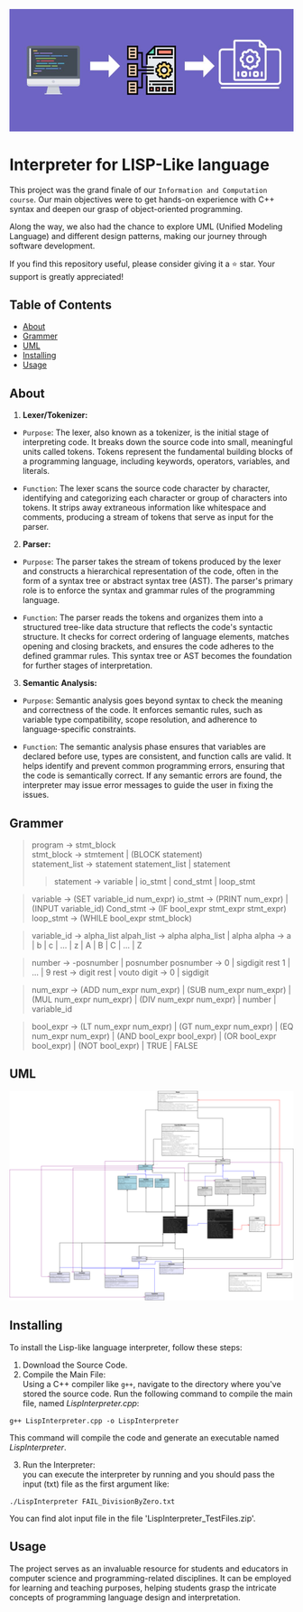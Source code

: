 ﻿![Interpreter](pic.jpg)
# Interpreter for LISP-Like language 
This project was the grand finale of our `Information and Computation course`. Our main objectives were to get hands-on experience with C++ syntax and deepen our grasp of object-oriented programming.  

Along the way, we also had the chance to explore UML (Unified Modeling Language) and different design patterns, making our journey through software development.  

If you find this repository useful, please consider giving it a ⭐ star. Your support is greatly appreciated!
## Table of Contents

- [About](#about)
- [Grammer](#grammer)
- [UML](#uml)
- [Installing](#installing)
- [Usage](#usage)

## About
1.  __Lexer/Tokenizer:__
- `Purpose`: The lexer, also known as a tokenizer, is the initial stage of interpreting code. It breaks down the source code into small, meaningful units called tokens. Tokens represent the fundamental building blocks of a programming language, including keywords, operators, variables, and literals.  

- `Function`: The lexer scans the source code character by character, identifying and categorizing each character or group of characters into tokens. It strips away extraneous information like whitespace and comments, producing a stream of tokens that serve as input for the parser.  


2. __Parser:__
- `Purpose`: The parser takes the stream of tokens produced by the lexer and constructs a hierarchical representation of the code, often in the form of a syntax tree or abstract syntax tree (AST). The parser's primary role is to enforce the syntax and grammar rules of the programming language.  

- `Function`: The parser reads the tokens and organizes them into a structured tree-like data structure that reflects the code's syntactic structure. It checks for correct ordering of language elements, matches opening and closing brackets, and ensures the code adheres to the defined grammar rules. This syntax tree or AST becomes the foundation for further stages of interpretation.

3. __Semantic Analysis:__
- `Purpose`: Semantic analysis goes beyond syntax to check the meaning and correctness of the code. It enforces semantic rules, such as variable type compatibility, scope resolution, and adherence to language-specific constraints.  

- `Function`: The semantic analysis phase ensures that variables are declared before use, types are consistent, and function calls are valid. It helps identify and prevent common programming errors, ensuring that the code is semantically correct. If any semantic errors are found, the interpreter may issue error messages to guide the user in fixing the issues.

## Grammer

> program -> stmt_block  
> stmt_block -> stmtement | (BLOCK statement)  
> statement_list -> statement statement_list | statement  
>> statement -> variable | io_stmt | cond_stmt | loop_stmt  

> variable -> (SET variable_id num_expr)
> io_stmt -> (PRINT num_expr) | (INPUT variable_id)
> Cond_stmt -> (IF bool_expr stmt_expr stmt_expr)
> loop_stmt -> (WHILE bool_expr stmt_block)

> variable_id -> alpha_list
> alpah_list -> alpha alpha_list | alpha
> alpha -> a | b | c | ... | z | A | B | C | ... | Z

> number -> -posnumber | posnumber
> posnumber -> 0 | sigdigit rest
> 1 | ... | 9
> rest -> digit rest | vouto
> digit -> 0 | sigdigit
 
> num_expr -> (ADD num_expr num_expr)  | (SUB num_expr num_expr)  | (MUL num_expr num_expr)  | (DIV num_expr num_expr) | number | variable_id

> bool_expr -> (LT num_expr num_expr) | (GT num_expr num_expr) | (EQ num_expr num_expr) | (AND bool_expr bool_expr) | (OR bool_expr bool_expr) | (NOT bool_expr) | TRUE | FALSE


## UML

![UML](UML.svg)


## Installing
To install the Lisp-like language interpreter, follow these steps:  
1. Download the Source Code.
2. Compile the Main File:  	
	Using a C++ compiler like `g++`, navigate to the directory where you've stored the source code. Run the following command to compile the main file, named *LispInterpreter.cpp*:

```console
g++ LispInterpreter.cpp -o LispInterpreter
```

This command will compile the code and generate an executable named *LispInterpreter*.  

 3. Run the Interpreter:  
you can execute the interpreter by running and you should pass the input (txt) file as the first argument like: 
```console
./LispInterpreter FAIL_DivisionByZero.txt
```
You can find alot input file in the file 'LispInterpreter_TestFiles.zip'.
## Usage
The project serves as an invaluable resource for students and educators in computer science and programming-related disciplines. It can be employed for learning and teaching purposes, helping students grasp the intricate concepts of programming language design and interpretation.
